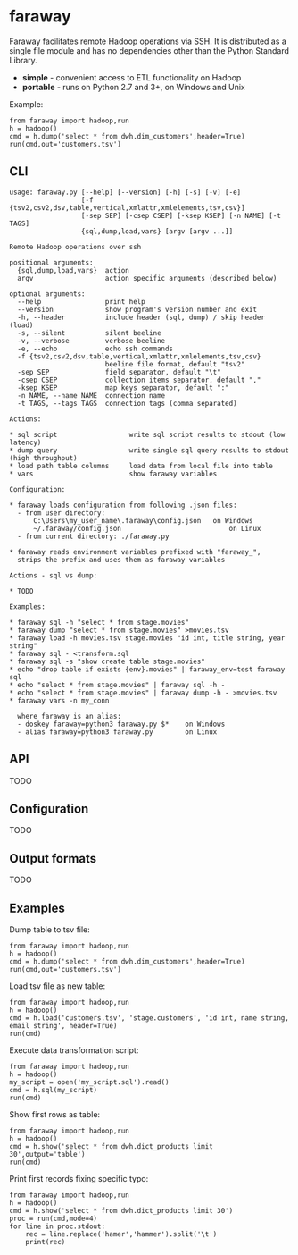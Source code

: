 # faraway
Faraway facilitates remote Hadoop operations via SSH.
It is distributed as a single file module and has
no dependencies other than the Python Standard Library.

* **simple** - convenient access to ETL functionality on Hadoop
* **portable** - runs on Python 2.7 and 3+, on Windows and Unix

Example:
```
from faraway import hadoop,run
h = hadoop()
cmd = h.dump('select * from dwh.dim_customers',header=True)
run(cmd,out='customers.tsv')
```


## CLI

```
usage: faraway.py [--help] [--version] [-h] [-s] [-v] [-e]
                  [-f {tsv2,csv2,dsv,table,vertical,xmlattr,xmlelements,tsv,csv}]
                  [-sep SEP] [-csep CSEP] [-ksep KSEP] [-n NAME] [-t TAGS]
                  {sql,dump,load,vars} [argv [argv ...]]

Remote Hadoop operations over ssh

positional arguments:
  {sql,dump,load,vars}  action
  argv                  action specific arguments (described below)

optional arguments:
  --help                print help
  --version             show program's version number and exit
  -h, --header          include header (sql, dump) / skip header (load)
  -s, --silent          silent beeline
  -v, --verbose         verbose beeline
  -e, --echo            echo ssh commands
  -f {tsv2,csv2,dsv,table,vertical,xmlattr,xmlelements,tsv,csv}
                        beeline file format, default "tsv2"
  -sep SEP              field separator, default "\t"
  -csep CSEP            collection items separator, default ","
  -ksep KSEP            map keys separator, default ":"
  -n NAME, --name NAME  connection name
  -t TAGS, --tags TAGS  connection tags (comma separated)

Actions:

* sql script                  write sql script results to stdout (low latency)
* dump query                  write single sql query results to stdout (high throughput)
* load path table columns     load data from local file into table
* vars                        show faraway variables

Configuration:

* faraway loads configuration from following .json files:
  - from user directory:
      C:\Users\my_user_name\.faraway\config.json   on Windows
      ~/.faraway/config.json                           on Linux
  - from current directory: ./faraway.py

* faraway reads environment variables prefixed with "faraway_",
  strips the prefix and uses them as faraway variables

Actions - sql vs dump:

* TODO

Examples:

* faraway sql -h "select * from stage.movies"
* faraway dump "select * from stage.movies" >movies.tsv
* faraway load -h movies.tsv stage.movies "id int, title string, year string"
* faraway sql - <transform.sql
* faraway sql -s "show create table stage.movies"
* echo "drop table if exists {env}.movies" | faraway_env=test faraway sql
* echo "select * from stage.movies" | faraway sql -h -
* echo "select * from stage.movies" | faraway dump -h - >movies.tsv
* faraway vars -n my_conn

  where faraway is an alias:
  - doskey faraway=python3 faraway.py $*    on Windows
  - alias faraway=python3 faraway.py        on Linux
```

## API

TODO


## Configuration

TODO


## Output formats

TODO

## Examples

Dump table to tsv file:
```
from faraway import hadoop,run
h = hadoop()
cmd = h.dump('select * from dwh.dim_customers',header=True)
run(cmd,out='customers.tsv')
```

Load tsv file as new table:
```
from faraway import hadoop,run
h = hadoop()
cmd = h.load('customers.tsv', 'stage.customers', 'id int, name string, email string', header=True)
run(cmd)
```

Execute data transformation script:
```
from faraway import hadoop,run
h = hadoop()
my_script = open('my_script.sql').read()
cmd = h.sql(my_script)
run(cmd)
```

Show first rows as table:
```
from faraway import hadoop,run
h = hadoop()
cmd = h.show('select * from dwh.dict_products limit 30',output='table')
run(cmd)
```

Print first records fixing specific typo:
```
from faraway import hadoop,run
h = hadoop()
cmd = h.show('select * from dwh.dict_products limit 30')
proc = run(cmd,mode=4)
for line in proc.stdout:
	rec = line.replace('hamer','hammer').split('\t')
	print(rec)
```
